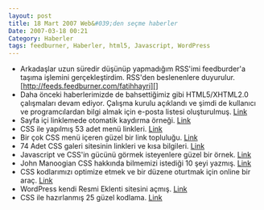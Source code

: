 ```yaml
---
layout: post
title: 18 Mart 2007 Web&#039;den seçme haberler
Date: 2007-03-18 00:21
Category: Haberler
tags: feedburner, Haberler, html5, Javascript, WordPress
---
```


-   Arkadaşlar uzun süredir düşünüp yapmadığım RSS'imi feedburder'a
    taşıma işlemini gerçekleştirdim. RSS'den beslenenlere duyurulur.
    [http://feeds.feedburner.com/fatihhayri][]
-   Daha önceki haberlerimizde de bahsettiğimiz gibi HTML5/XHTML2.0
    çalışmaları devam ediyor. Çalışma kurulu açıklandı ve şimdi de
    kullanıcı ve programcılardan bilgi almak için e-posta listesi
    oluşturulmuş. [Link][]
-   Sayfa içi linklemede otomatik kaydırma örneği. [Link][1]
-   CSS ile yapılmış 53 adet menü linkleri. [Link][2]
-   Bir çok CSS menü içeren güzel bir link topluluğu. [Link][3]
-   74 Adet CSS galeri sitesinin linkleri ve kısa bilgileri. [Link][4]
-   Javascript ve CSS'in gücünü görmek isteyenlere güzel bir örnek.
    [Link][5]
-   John Manoogian CSS hakkında bilmemizi istediği 10 şeyi yazmış.
    [Link][6]
-   CSS kodlarımızı optimize etmek ve bir düzene oturtmak için online
    bir araç. [Link][7]
-   WordPress kendi Resmi Eklenti sitesini açmış. [Link][8]
-   CSS ile hazırlanmış 25 güzel kodlama. [Link][9]


  [http://feeds.feedburner.com/fatihhayri]: http://feeds.feedburner.com/fatihhayri
  [Link]: http://listserver-dingo.dreamhost.com/listinfo.cgi/help-whatwg.org
    "Link"
  [1]: http://tobielangel.com/2007/3/11/a-fistful-of-dollars "Link"
  [2]: http://www.smashingmagazine.com/2007/03/14/css-based-navigation-menus-modern-solutions/
    "Link"
  [3]: http://www.cssplay.co.uk/menus/index.html "Link"
  [4]: http://www.nuff-respec.com/technology/css-gallery-roundup "Link"
  [5]: http://devthought.com/cssjavascript-true-power-fancy-menu/ "Link"
  [6]: http://blog.jm3.net/2007/03/16/the-only-ten-things-to-know-about-css/
    "Link"
  [7]: http://www.cleancss.com/?lang=en "Link"
  [8]: http://wordpress.org/development/2007/03/plugin-directory/ "Link"
  [9]: http://tutorialblog.org/25-code-snippets-for-web-designers-part2/
    "Link"
